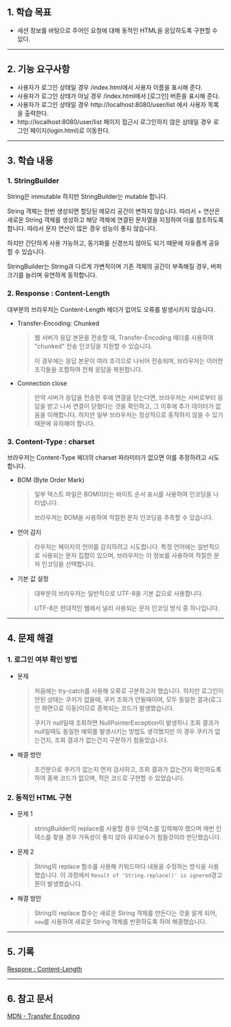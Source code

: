 ## 1. 학습 목표

- 세션 정보를 바탕으로 주어인 요청에 대해 동적인 HTML을 응답하도록 구현할 수 있다.

---

## 2. 기능 요구사항

- 사용자가 로그인 상태일 경우 /index.html에서 사용자 이름을 표시해 준다.
- 사용자가 로그인 상태가 아닐 경우 /index.html에서 [로그인] 버튼을 표시해 준다.
- 사용자가 로그인 상태일 경우 http://localhost:8080/user/list 에서 사용자 목록을 출력한다.
- http://localhost:8080/user/list  페이지 접근시 로그인하지 않은 상태일 경우 로그인 페이지(login.html)로 이동한다.

---

## 3. 학습 내용

### 1. StringBuilder

String은 immutable 하지만 StringBuilder는 mutable 합니다.

String 객체는 한번 생성되면 할당된 메모리 공간이 변하지 않습니다. 따라서 + 연산은 새로운 String 객체를 생성하고
해당 객체에 연결된 문자열을 지정하여 이를 참조하도록 합니다. 따라서 문자 연산이 많은 경우 성능이 좋지 않습니다.

하지만 간단하게 사용 가능하고, 동기화를 신경쓰지 않아도 되기 때문에 자유롭게 공유할 수 있습니다.

StringBuilder는 String과 다르게 가변적이며 기존 객체의 공간이 부족해질 경우, 버퍼 크기를 늘리며 유연하게 동작합니다.

### 2. Response : Content-Length

대부분의 브라우저는 Content-Length 헤더가 없어도 오류를 발생시키지 않습니다.

- Transfer-Encoding: Chunked
  > 웹 서버가 응답 본문을 전송할 때, Transfer-Encoding 헤더를 사용하여 "chunked" 전송 인코딩을 지원할 수 있습니다. 
  > 
  > 이 경우에는 응답 본문이 여러 조각으로 나뉘어 전송되며, 브라우저는 이러한 조각들을 조합하여 전체 응답을 복원합니다.

- Connection close
  > 만약 서버가 응답을 전송한 후에 연결을 닫는다면, 브라우저는 서버로부터 응답을 받고 나서 연결이 닫혔다는 것을 확인하고, 그 이후에 추가 데이터가 없음을 이해합니다.
  > 하지만 일부 브라우저는 정상적으로 동작하지 않을 수 있기 때문에 유의해야 합니다.

### 3. Content-Type : charset

브라우저는 Content-Type 헤더의 charset 파라미터가 없으면 이를 추정하려고 시도합니다.

- BOM (Byte Order Mark)
  > 일부 텍스트 파일은 BOM이라는 바이트 순서 표시를 사용하여 인코딩을 나타냅니다.
  > 
  > 브라우저는 BOM을 사용하여 적절한 문자 인코딩을 추측할 수 있습니다.

- 언어 감지
  > 라우저는 페이지의 언어를 감지하려고 시도합니다.
  > 특정 언어에는 일반적으로 사용되는 문자 집합이 있으며, 브라우저는 이 정보를 사용하여 적절한 문자 인코딩을 선택합니다.

- 기본 값 설정
  > 대부분의 브라우저는 일반적으로 UTF-8을 기본 값으로 사용합니다.
  > 
  > UTF-8은 현대적인 웹에서 널리 사용되는 문자 인코딩 방식 중 하나입니다.

---

## 4. 문제 해결

### 1. 로그인 여부 확인 방법

- 문제
  > 처음에는 try-catch를 사용해 오류로 구분하고자 했습니다. 하지만 로그인이 안된 상태는 쿠키가 없을때,
  > 쿠키 조회가 안될때이며, 모두 동일한 결과(로그인 화면으로 이동)이므로 중복되는 코드가 발생했습니다.
  > 
  > 쿠키가 null일때 조회하면 NullPointerException이 발생하니 조회 결과가 null일때도 동일한
  > 예외를 발생시키는 방법도 생각했지만 이 경우 쿠키가 없는건지, 조회 결과가 없는건지 구분하기 힘들었습니다.

- 해결 방안
  > 조건문으로 쿠키가 없는지 먼저 검사하고, 조회 결과가 없는건지 확인하도록 하여 중복 코드가 없으며,
  > 적은 코드로 구현할 수 있었습니다.

### 2. 동적인 HTML 구현

- 문제 1
  > stringBuilder의 replace를 사용할 경우 인덱스를 입력해야 했으며 매번 인덱스를 찾을 경우 가독성이 좋지 않아 
  > 유지보수가 힘들것이라 판단했습니다.

- 문제 2
  > String의 replace 함수를 사용해 키워드마다 내용을 수정하는 방식을 사용했습니다. 
  > 이 과정에서 `Result of 'String.replace()' is ignored`경고문이 발생했습니다.

- 해결 방안
  > String의 replace 함수는 새로운 String 객체를 만든다는 것을 알게 되어,
  > `new`를 사용하여 새로운 String 객체를 반환하도록 하여 해결했습니다.

---

## 5. 기록

[Respone : Content-Length](http/content-lenght.md)

---

## 6. 참고 문서

[MDN - Transfer Encoding](https://developer.mozilla.org/en-US/docs/Web/HTTP/Headers/Transfer-Encoding)
